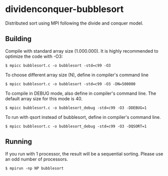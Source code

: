 # dividenconquer-bubblesort
Distributed sort using MPI following the divide and conquer model.

## Building

Compile with standard array size (1.000.000). It is highly recommended to 
optimize the code with -O3:
```
$ mpicc bubblesort.c -o bubblesort -std=c99 -O3
```

To choose different array size (N), define in compiler's command line
```
$ mpicc bubblesort.c -o bubblesort -std=c99 -O3 -DN=500000
```

To compile in DEBUG mode, also define in compiler's command line. The default 
array size for this mode is 40.
```
$ mpicc bubblesort.c -o bubblesort_debug -std=c99 -O3 -DDEBUG=1
```

To run with qsort instead of bubblesort, define in compiler's command line.
```
$ mpicc bubblesort.c -o bubblesort_debug -std=c99 -O3 -DQSORT=1
```

## Running

If you run with 1 processor, the result will be a sequential sorting. Please use
an odd number of processors.
```
$ mpirun -np NP bubblesort
```
